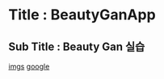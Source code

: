 # Title : BeautyGanApp
## Sub Title : Beauty Gan 실습

[imgs](https://drive.google.com/drive/folders/1UsTUeA1tCIKOWathD_ruwrIFA055j4cv?usp=sharing)
<a href="www.google.com">google</a>
